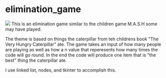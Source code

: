 # elimination_game
<img src='https://i.etsystatic.com/6277997/r/il/c701dd/1212936461/il_570xN.1212936461_ptnv.jpg'>
This is an elimination game similar to the children game M.A.S.H some may have played.

The theme is based on things the caterpillar from teh childrens book "The Very Hungry Caterpillar" ate. The game takes an input of how many people are playing as well as how a n value 
that reperesents how many times the code will go round. In the end the code will produce one item that is "the best" thing the caterpillar ate. 

I use linked list, nodes, and tkinter to accomplish this. 
